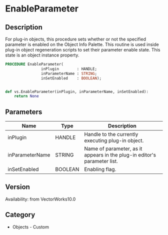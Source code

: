# EnableParameter

## Description
For plug-in objects, this procedure sets whether or not the specified parameter is enabled on the Object Info Palette.  This routine is used inside plug-in object regeneration scripts to set their parameter enable state.  This state is an object instance property.

```pascal
PROCEDURE EnableParameter(
				inPlugin        : HANDLE;
				inParameterName : STRING;
				inSetEnabled    : BOOLEAN);
```

```python

def vs.EnableParameter(inPlugin, inParameterName, inSetEnabled):
    return None
```

## Parameters
|Name|Type|Description|
|---|---|---|
|inPlugin|HANDLE|Handle to the currently executing plug-in object.|
|inParameterName|STRING|Name of parameter, as it appears in the plug-in editor's parameter list.|
|inSetEnabled|BOOLEAN|Enabling flag.|

## Version
Availability: from VectorWorks10.0
## Category
* Objects - Custom

